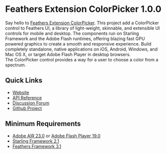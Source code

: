# Feathers Extension ColorPicker 1.0.0

Say hello to [Feathers Extension ColorPicker](http://pol2095.free.fr/Feathers-Extension-ColorPicker/).
This project add a ColorPicker control to Feathers UI, a library of light-weight, skinnable, and extensible UI controls for mobile and desktop. The components run on Starling Framework and the Adobe Flash runtimes, offering blazing fast GPU powered graphics to create a smooth and responsive experience. Build completely standalone, native applications on iOS, Android, Windows, and Mac OS X, or target Adobe Flash Player in desktop browsers.<br />
The ColorPicker control provides a way for a user to choose a color from a spectrum.

## Quick Links

* [Website](http://pol2095.free.fr/Starling-Feathers-Extensions/)
* [API Reference](http://pol2095.free.fr/Starling-Feathers-Extensions/docs/feathers/extensions/color/package-detail.html)
* [Discussion Forum](http://forum.starling-framework.org/forum/feathers)
* [Github Project](https://github.com/pol2095/Feathers-Extension-ColorPicker)

## Minimum Requirements

* [Adobe AIR 23.0](https://get.adobe.com/air/) or [Adobe Flash Player 19.0](https://get.adobe.com/fr/flashplayer/)
* [Starling Framework 2.1](https://github.com/Gamua/Starling-Framework)
* [Feathers Framework 3.1](https://feathersui.com/download/)